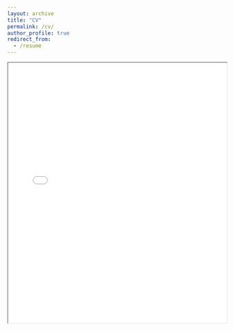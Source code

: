 ```yaml
---
layout: archive
title: "CV"
permalink: /cv/
author_profile: true
redirect_from:
  - /resume
---
```


<iframe src="../files/Zeyu-CV.pdf" width="100%" height="600px"></iframe>
